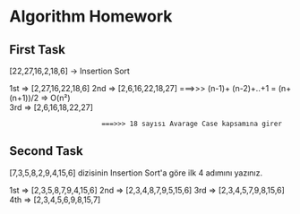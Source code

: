 # Algorithm Homework

## First Task

[22,27,16,2,18,6] -> Insertion Sort

1st => [2,27,16,22,18,6]
2nd => [2,6,16,22,18,27]   ===>>>  (n-1)+ (n-2)+..+1 = (n+(n+1))/2 => O(n²)  
3rd => [2,6,16,18,22,27]

                           ===>>> 18 sayısı Avarage Case kapsamına girer 


## Second Task

[7,3,5,8,2,9,4,15,6] dizisinin Insertion Sort'a göre ilk 4 adımını yazınız.

1st => [2,3,5,8,7,9,4,15,6]
2nd => [2,3,4,8,7,9,5,15,6]
3rd => [2,3,4,5,7,9,8,15,6]
4th => [2,3,4,5,6,9,8,15,7]